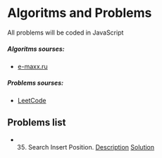 # Algoritms and Problems

All problems will be coded in JavaScript


##### Algoritms sourses:
 * [e-maxx.ru](https://e-maxx.ru/algo/)
 
##### Problems sourses:
 * [LeetCode](https://leetcode.com/)

## Problems list

* 35. Search Insert Position. [Description](https://leetcode.com/problems/search-insert-position/description/) [Solution](https://github.com/belodpav/algoproblems/tree/master/problems/35_search-insert-position)